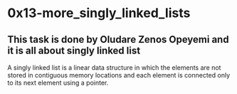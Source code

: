 # 0x13-more_singly_linked_lists

## This task is done by Oludare Zenos Opeyemi and it is all about singly linked list
A singly linked list is a linear data structure in which the elements are not stored in contiguous memory locations and each element is connected only to its next element using a pointer.
